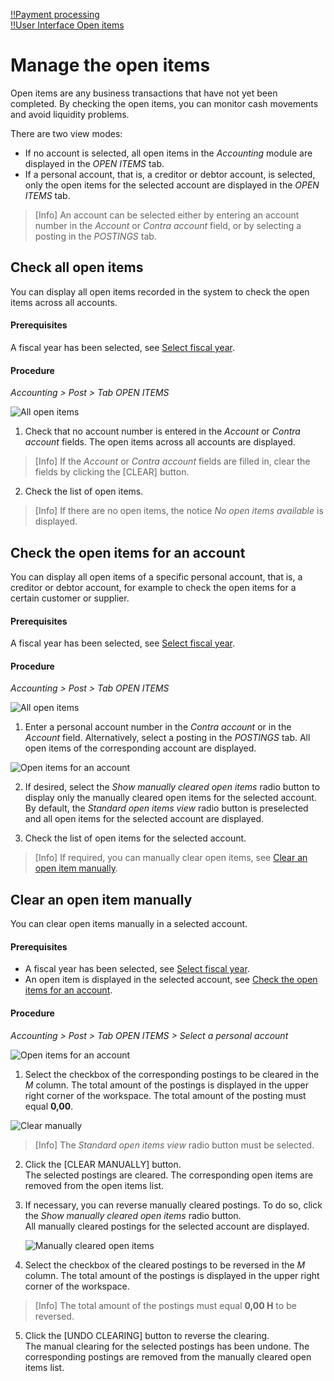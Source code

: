 [!!Payment processing](RetailSuiteBanking)  
[!!User Interface Open items](../UserInterface/01d_OpenItems.md)  


# Manage the open items

Open items are any business transactions that have not yet been completed. By checking the open items, you can monitor cash movements and avoid liquidity problems.

There are two view modes:

- If no account is selected, all open items in the *Accounting* module are displayed in the *OPEN ITEMS* tab.
- If a personal account, that is, a creditor or debtor account, is selected, only the open items for the selected account are displayed in the *OPEN ITEMS* tab.

> [Info] An account can be selected either by entering an account number in the *Account* or *Contra account* field, or by selecting a posting in the *POSTINGS* tab.  


## Check all open items

You can display all open items recorded in the system to check the open items across all accounts.

#### Prerequisites

A fiscal year has been selected, see [Select fiscal year](./01_SelectFiscalYear.md).

#### Procedure

*Accounting > Post > Tab OPEN ITEMS*

![All open items](../../Assets/Screenshots/RetailSuiteAccounting/Book/OpenItems/AllOpenItems.png "[All open items]")

1. Check that no account number is entered in the *Account* or *Contra account* fields.
The open items across all accounts are displayed.

 > [Info] If the *Account* or *Contra account* fields are filled in, clear the fields by clicking the [CLEAR] button.

2. Check the list of open items.

 > [Info] If there are no open items, the notice *No open items available* is displayed.


## Check the open items for an account

You can display all open items of a specific personal account, that is, a creditor or debtor account, for example to check the open items for a certain customer or supplier.

#### Prerequisites

A fiscal year has been selected, see [Select fiscal year](./01_SelectFiscalYear.md).

#### Procedure

*Accounting > Post > Tab OPEN ITEMS*

![All open items](../../Assets/Screenshots/RetailSuiteAccounting/Book/OpenItems/AllOpenItems.png "[All open items]")

1. Enter a personal account number in the *Contra account* or in the *Account* field. Alternatively, select a posting in the *POSTINGS* tab.
All open items of the corresponding account are displayed.  

  ![Open items for an account](../../Assets/Screenshots/RetailSuiteAccounting/Book/OpenItems/OpenItemsAccount.png "[Open items for an account]")

2. If desired, select the *Show manually cleared open items* radio button to display only the manually cleared open items for the selected account. By default, the *Standard open items view* radio button is preselected and all open items for the selected account are displayed.

3. Check the list of open items for the selected account.

 > [Info] If required, you can manually clear open items, see [Clear an open item manually](#clear-an-open-item-manually).


## Clear an open item manually

You can clear open items manually in a selected account.

#### Prerequisites

- A fiscal year has been selected, see [Select fiscal year](./01_SelectFiscalYear.md).
- An open item is displayed in the selected account, see [Check the open items for an account](#check-the-open-items-for-an-account).

#### Procedure

*Accounting > Post > Tab OPEN ITEMS > Select a personal account*

![Open items for an account](../../Assets/Screenshots/RetailSuiteAccounting/Book/OpenItems/OpenItemsAccount.png "[Open items for an account]")

1. Select the checkbox of the corresponding postings to be cleared in the *M* column.
The total amount of the postings is displayed in the upper right corner of the workspace. The total amount of the posting must equal **0,00**.

  ![Clear manually](../../Assets/Screenshots/RetailSuiteAccounting/Book/OpenItems/ClearManually.png "[Clear manually]")

  > [Info] The *Standard open items view* radio button must be selected.

2. Click the [CLEAR MANUALLY] button.  
The selected postings are cleared. The corresponding open items are removed from the open items list.

3. If necessary, you can reverse manually cleared postings. To do so, click the *Show manually cleared open items* radio button.   
All manually cleared postings for the selected account are displayed.

   ![Manually cleared open items](../../Assets/Screenshots/RetailSuiteAccounting/Book/OpenItems/ManuallyClearedOPOS.png "[Manually cleared open items]")

4. Select the checkbox of the cleared postings to be reversed in the *M* column.
The total amount of the postings is displayed in the upper right corner of the workspace.

  > [Info] The total amount of the postings must equal **0,00 H** to be reversed.

5. Click the [UNDO CLEARING] button to reverse the clearing.  
The manual clearing for the selected postings has been undone. The corresponding postings are removed from the manually cleared open items list.
